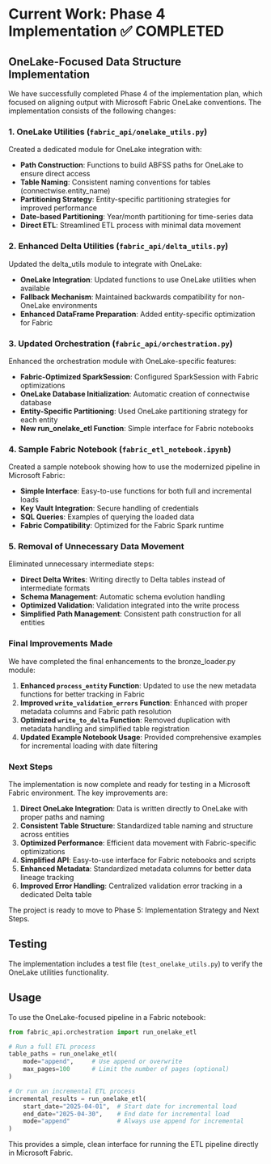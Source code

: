 # Current Work: Phase 4 Implementation ✅ COMPLETED

## OneLake-Focused Data Structure Implementation

We have successfully completed Phase 4 of the implementation plan, which focused on aligning output with Microsoft Fabric OneLake conventions. The implementation consists of the following changes:

### 1. OneLake Utilities (`fabric_api/onelake_utils.py`)

Created a dedicated module for OneLake integration with:

- **Path Construction**: Functions to build ABFSS paths for OneLake to ensure direct access
- **Table Naming**: Consistent naming conventions for tables (connectwise.entity_name)
- **Partitioning Strategy**: Entity-specific partitioning strategies for improved performance
- **Date-based Partitioning**: Year/month partitioning for time-series data
- **Direct ETL**: Streamlined ETL process with minimal data movement

### 2. Enhanced Delta Utilities (`fabric_api/delta_utils.py`)

Updated the delta_utils module to integrate with OneLake:

- **OneLake Integration**: Updated functions to use OneLake utilities when available
- **Fallback Mechanism**: Maintained backwards compatibility for non-OneLake environments
- **Enhanced DataFrame Preparation**: Added entity-specific optimization for Fabric

### 3. Updated Orchestration (`fabric_api/orchestration.py`)

Enhanced the orchestration module with OneLake-specific features:

- **Fabric-Optimized SparkSession**: Configured SparkSession with Fabric optimizations
- **OneLake Database Initialization**: Automatic creation of connectwise database
- **Entity-Specific Partitioning**: Used OneLake partitioning strategy for each entity
- **New run_onelake_etl Function**: Simple interface for Fabric notebooks

### 4. Sample Fabric Notebook (`fabric_etl_notebook.ipynb`)

Created a sample notebook showing how to use the modernized pipeline in Microsoft Fabric:

- **Simple Interface**: Easy-to-use functions for both full and incremental loads
- **Key Vault Integration**: Secure handling of credentials
- **SQL Queries**: Examples of querying the loaded data
- **Fabric Compatibility**: Optimized for the Fabric Spark runtime

### 5. Removal of Unnecessary Data Movement

Eliminated unnecessary intermediate steps:

- **Direct Delta Writes**: Writing directly to Delta tables instead of intermediate formats
- **Schema Management**: Automatic schema evolution handling
- **Optimized Validation**: Validation integrated into the write process
- **Simplified Path Management**: Consistent path construction for all entities

### Final Improvements Made

We have completed the final enhancements to the bronze_loader.py module:

1. **Enhanced `process_entity` Function**: Updated to use the new metadata functions for better tracking in Fabric
2. **Improved `write_validation_errors` Function**: Enhanced with proper metadata columns and Fabric path resolution
3. **Optimized `write_to_delta` Function**: Removed duplication with metadata handling and simplified table registration
4. **Updated Example Notebook Usage**: Provided comprehensive examples for incremental loading with date filtering

### Next Steps

The implementation is now complete and ready for testing in a Microsoft Fabric environment. The key improvements are:

1. **Direct OneLake Integration**: Data is written directly to OneLake with proper paths and naming
2. **Consistent Table Structure**: Standardized table naming and structure across entities
3. **Optimized Performance**: Efficient data movement with Fabric-specific optimizations
4. **Simplified API**: Easy-to-use interface for Fabric notebooks and scripts
5. **Enhanced Metadata**: Standardized metadata columns for better data lineage tracking
6. **Improved Error Handling**: Centralized validation error tracking in a dedicated Delta table

The project is ready to move to Phase 5: Implementation Strategy and Next Steps.

## Testing

The implementation includes a test file (`test_onelake_utils.py`) to verify the OneLake utilities functionality.

## Usage

To use the OneLake-focused pipeline in a Fabric notebook:

```python
from fabric_api.orchestration import run_onelake_etl

# Run a full ETL process
table_paths = run_onelake_etl(
    mode="append",     # Use append or overwrite
    max_pages=100      # Limit the number of pages (optional)
)

# Or run an incremental ETL process
incremental_results = run_onelake_etl(
    start_date="2025-04-01",  # Start date for incremental load
    end_date="2025-04-30",    # End date for incremental load
    mode="append"             # Always use append for incremental
)
```

This provides a simple, clean interface for running the ETL pipeline directly in Microsoft Fabric.